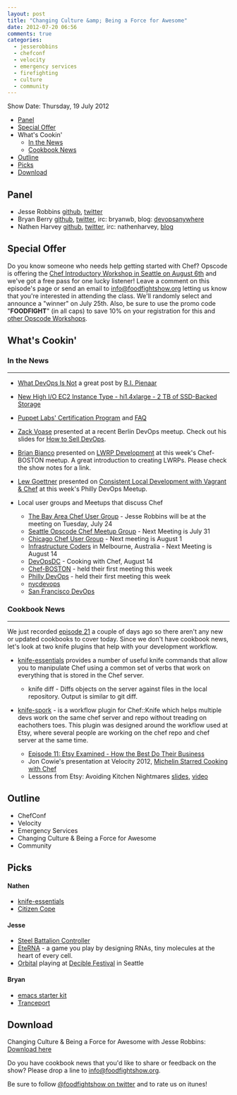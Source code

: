 ```yaml
---
layout: post
title: "Changing Culture &amp; Being a Force for Awesome"
date: 2012-07-20 06:56
comments: true
categories: 
  - jesserobbins
  - chefconf
  - velocity
  - emergency services
  - firefighting
  - culture
  - community 
---
```

Show Date:  Thursday, 19 July 2012

* [Panel](http://foodfightshow.org/2012/07/changing-culture-and-being-a-force-for-awesome.html#panel)
* [Special Offer](http://foodfightshow.org/2012/07/changing-culture-and-being-a-force-for-awesome.html#offer)
* What's Cookin'
  * [In the News](http://foodfightshow.org/2012/07/changing-culture-and-being-a-force-for-awesome.html#news)
  * [Cookbook News](http://foodfightshow.org/2012/07/changing-culture-and-being-a-force-for-awesome.html#cookbooks)
* [Outline](http://foodfightshow.org/2012/07/changing-culture-and-being-a-force-for-awesome.html#outline)
* [Picks](http://foodfightshow.org/2012/07/changing-culture-and-being-a-force-for-awesome.html#picks)
* [Download](http://traffic.libsyn.com/foodfight/FoodFightShow22-BeingAForceForAwesome.mp3)

Panel<a name="panel"></a>
-----
* Jesse Robbins [github](https://github.com/jesserobbins), [twitter](https://twitter.com/jesserobbins)
* Bryan Berry [github](http://github.com/bryanwb), [twitter](http://twitter.com/bryanwb), irc: bryanwb, blog: [devopsanywhere](http://devopsanywhere.blogspot.com)
* Nathen Harvey [github](http://github.com/nathenharvey), [twitter](http://twitter.com/nathenharvey), irc: nathenharvey, [blog](http://nathenharvey.com)


Special Offer<a name="offer"></a>
-------------
Do you know someone who needs help getting started with Chef?  Opscode is offering the [Chef Introductory Workshop in Seattle on August 6th](http://www.eventbrite.com/event/3727049706) and we've got a free pass for one lucky listener!  Leave a comment on this episode's page or send an email to [info@foodfightshow.org](mailto:info@foodfightshow.org) letting us know that you're interested in attending the class.  We'll randomly select and announce a "winner" on July 25th.  Also, be sure to use the promo code "**FOODFIGHT**" (in all caps) to save 10% on your registration for this and [other Opscode Workshops](http://www.eventbrite.com/org/429733222?s=5384212).

What's Cookin'
-------------
### In the News<a name="news"></a>
-----------
* [What DevOps Is Not](http://www.agileweboperations.com/what-devops-is-not) a great post by [R.I. Pienaar](http://twitter.com/ripienaar)

* [New High I/O EC2 Instance Type - hi1.4xlarge - 2 TB of SSD-Backed Storage](http://aws.typepad.com/aws/2012/07/new-high-io-ec2-instance-type-hi14xlarge.html)

* [Puppet Labs' Certification Program](http://puppetlabs.com/blog/coming-soon-puppet-certification-program/) and [FAQ](http://puppetlabs.com/services/certification/faq/)

* [Zack Voase](https://twitter.com/zacharyvoase) presented at a recent Berlin DevOps meetup.  Check out his slides for [How to Sell DevOps](https://speakerdeck.com/u/zacharyvoase/p/how-to-sell-devops).

* [Brian Bianco](http://twitter.com/brianwbianco) presented on [LWRP Development](http://www.slideshare.net/geekbri/lwrp-presentation) at this week's Chef-BOSTON meetup.  A great introduction to creating LWRPs.  Please check the show notes for a link.

* [Lew Goettner](http://twitter.com/lewg) presented on  [Consistent Local Development with Vagrant & Chef](https://speakerdeck.com/u/lewg/p/consistent-local-development-with-vagrant-and-chef) at this week's Philly DevOps Meetup.

* Local user groups and Meetups that discuss Chef
  * [The Bay Area Chef User Group](http://www.meetup.com/The-Bay-Area-Chef-User-Group/) - Jesse Robbins will be at the meeting on Tuesday, July 24
  * [Seattle Opscode Chef Meetup Group](http://www.meetup.com/Seattle-Opscode-Chef-Meetup-Group/) - Next Meeting is July 31
  * [Chicago Chef User Group](http://www.meetup.com/Chicago-Chef-User-Group/) - Next meeting is August 1
  * [Infrastructure Coders](http://www.meetup.com/Infrastructure-Coders/) in Melbourne, Australia - Next Meeting is August 14
  * [DevOpsDC](http://www.meetup.com/DevOpsDC/) - Cooking with Chef, August 14
  * [Chef-BOSTON](http://www.meetup.com/Chef-BOSTON/) - held their first meeting this week
  * [Philly DevOps](http://phillydevops.org/) - held their first meeting this week
   * [nycdevops](http://www.meetup.com/nycdevops/)
  * [San Francisco DevOps](http://www.meetup.com/San-Francisco-DevOps/)


### Cookbook News<a name="cookbooks"></a>
-------------
We just recorded [episode 21](http://foodfightshow.org/2012/07/monitoring-for-n00bs-with-jason-dixon.html) a couple of days ago so there aren't any new or updated cookbooks to cover today.  Since we don't have cookbook news, let's look at two knife plugins that help with your development workflow.

* [knife-essentials](https://github.com/jkeiser/knife-essentials) provides a number of useful knife commands that allow you to manipulate Chef using a common set of verbs that work on everything that is stored in the Chef server.
  * knife diff - Diffs objects on the server against files in the local repository. Output is similar to git diff.

* [knife-spork](https://github.com/jonlives/knife-spork) - is a workflow plugin for Chef::Knife which helps multiple devs work on the same chef server and repo without treading on eachothers toes. This plugin was designed around the workflow used at Etsy, where several people are working on the chef repo and chef server at the same time.
  * [Episode 11: Etsy Examined - How the Best Do Their Business](http://foodfightshow.org/2012/05/episode-11-etsy-examined-how-best-do.html)
  * Jon Cowie's presentation at Velocity 2012, [Michelin Starred Cooking with Chef](http://www.slideshare.net/jonlives/michelin-starred-cooking-with-chef)
  * Lessons from Etsy: Avoiding Kitchen Nightmares [slides](http://www.slideshare.net/mcdonnps/lessons-from-etsy-avoiding-kitchen-nightmares-chefconf-2012), [video](http://www.youtube.com/watch?v=nSnJCJiZDDU)

Outline<a name="outline"></a>
-------

* ChefConf
* Velocity
* Emergency Services
* Changing Culture &amp; Being a Force for Awesome
* Community

Picks<a name="picks"></a>
-----
#### Nathen

* [knife-essentials](https://github.com/jkeiser/knife-essentials)
* [Citizen Cope](http://citizencope.com/)

#### Jesse
* [Steel Battalion Controller](http://www.steelbattalion.org/controller.php)
* [EteRNA](http://eterna.cmu.edu/) - a game you play by designing RNAs, tiny molecules at the heart of every cell.
* [Orbital](http://en.wikipedia.org/wiki/Orbital_%28band%29) playing at [Decible Festival](http://dbfestival.com/) in Seattle

#### Bryan
* [emacs starter kit](https://github.com/technomancy/emacs-starter-kit/)
* [Tranceport](http://en.wikipedia.org/wiki/Tranceport_%28album%29)


Download
--------

Changing Culture &amp; Being a Force for Awesome with Jesse Robbins:  [Download here](http://traffic.libsyn.com/foodfight/FoodFightShow22-BeingAForceForAwesome.mp3)

Do you have cookbook news that you'd like to share or feedback on the show?  Please drop a line to [info@foodfightshow.org](mailto:info@foodfightshow.org).

Be sure to follow [@foodfightshow on twitter](http://twitter.com/foodfightshow) and to rate us on itunes!

